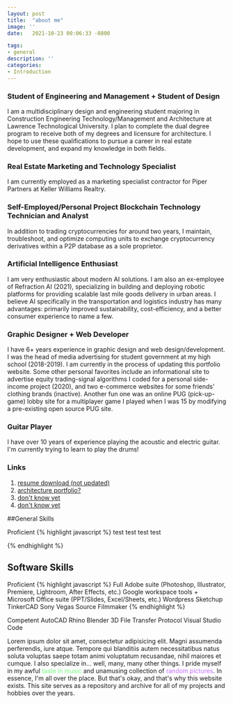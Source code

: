 ```yaml
---
layout: post
title:  "about me"
image: ''
date:   2021-10-23 00:06:33 -0800

tags:
- general
description: ''
categories:
- Introduction
---
```


### Student of Engineering and Management + Student of Design
I am a multidisciplinary design and engineering student majoring in Construction Engineering Technology/Management and Architecture at Lawrence Technological University. I plan to complete the dual degree program to receive both of my degrees and licensure for architecture. I hope to use these qualifications to pursue a career in real estate development, and expand my knowledge in both fields.

### Real Estate Marketing and Technology Specialist
I am currently employed as a marketing specialist contractor for Piper Partners at Keller Williams Realtry.

### Self-Employed/Personal Project Blockchain Technology Technician and Analyst
In addition to trading cryptocurrencies for around two years, I maintain, troubleshoot, and optimize computing units to exchange cryptocurrency derivatives within a P2P database as a sole proprietor.

### Artificial Intelligence Enthusiast
I am very enthusiastic about modern AI solutions. I am also an ex-employee of Refraction AI (2021), specializing in building and deploying robotic platforms for providing scalable last mile goods delivery in urban areas. I believe AI specifically in the transportation and logistics industry has many advantages: primarily improved sustainability, cost-efficiency, and a better consumer experience to name a few.

### Graphic Designer + Web Developer
I have 6+ years experience in graphic design and web design/development. I was the head of media advertising for student government at my high school (2018-2019). I am currently in the process of updating this portfolio website. Some other personal favorites include an informational site to advertise equity trading-signal algorithms I coded for a personal side-income project (2020), and two e-commerce websites for some friends' clothing brands (inactive). Another fun one was an online PUG (pick-up-game) lobby site for a multiplayer game I played when I was 15 by modifying a pre-existing open source PUG site.

### Guitar Player
I have over 10 years of experience playing the acoustic and electric guitar. I'm currently trying to learn to play the drums!

### Links

1. <a href="https://en.wikipedia.org/wiki/Placeholder" target="_blank">resume download (not updated)</a>
2. <a href="https://en.wikipedia.org/wiki/Placeholder" target="_blank">architecture portfolio?</a>
3. <a href="https://en.wikipedia.org/wiki/Placeholder" target="_blank">don't know yet</a>
4. <a href="https://en.wikipedia.org/wiki/Placeholder" target="_blank">don't know yet</a>

##General Skills

Proficient
{% highlight javascript %}
test
test
test
test

{% endhighlight %}

## Software Skills

Proficient
{% highlight javascript %}
Full Adobe suite (Photoshop, Illustrator, Premiere, Lightroom, After Effects, etc.)
Google workspace tools + Microsoft Office suite (PPT/Slides, Excel/Sheets, etc.)
Wordpress
Sketchup
TinkerCAD
Sony Vegas
Source Filmmaker
{% endhighlight %}

Competent
AutoCAD
Rhino
Blender 3D
File Transfer Protocol
Visual Studio Code



Lorem ipsum dolor sit amet, consectetur adipisicing elit. Magni assumenda perferendis, iure atque. Tempore qui blanditiis autem necessitatibus natus soluta voluptas saepe totam animi voluptatum recusandae, nihil maiores et cumque.
I also specialize in... well, many, many other things. I pride myself in my awful <a href="https://open.spotify.com/playlist/1j9VyQhRDsZ5gbgfVuhGyY?si=66fe595fc96b41ac" style="text-decoration:none;"><span style="color:#6EFF7D">taste in music</span></a> and unamusing collection of <a href="https://imgur.com/a/N5Lu6z9" style="text-decoration:none;"><span style="color:#C56EFF">random pictures</span></a>. In essence, I'm all over the place. But that's okay, and that's why this website exists. This site serves as a repository and archive for all of my projects and hobbies over the years.

<img src="https://www.nomadfoods.com/wp-content/uploads/2018/08/placeholder-1-e1533569576673-960x960.png" alt="">
